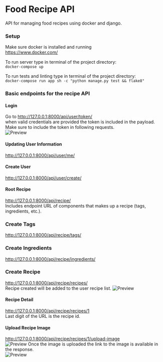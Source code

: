 # Food Recipe API
API for managing food recipes using docker and django.

### Setup
Make sure docker is installed and running\
  https://www.docker.com/

To run server type in terminal of the project directory:\
  `docker-compose up`

To run tests and linting type in terminal of the project directory:\
  `docker-compose run app sh -c "python manage.py test && flake8"`

### Basic endpoints for the recipe API

  #### Login
  Go to http://127.0.0.1:8000/api/user/token/ \
  when valid credentials are provided the token is included in the payload.\
  Make sure to include the token in following requests.\
  ![Preview](https://i.imgur.com/MJJKivG.png)

  #### Updating User Information 
  http://127.0.0.1:8000/api/user/me/

  #### Create User
  http://127.0.0.1:8000/api/user/create/

  #### Root Recipe
  http://127.0.0.1:8000/api/recipe/ \
  Includes endpoint URL of components that makes up a recipe (tags, ingredients, etc.).
  
  ### Create Tags
  http://127.0.0.1:8000/api/recipe/tags/
  
  ### Create Ingredients
  http://127.0.0.1:8000/api/recipe/ingredients/
  
  ### Create Recipe
  http://127.0.0.1:8000/api/recipe/recipes/ \
  Recipe created will be added to the user recipe list.
  ![Preview](https://i.imgur.com/5KCBMyn.png)

  #### Recipe Detail
  http://127.0.0.1:8000/api/recipe/recipes/1 \
  Last digit of the URL is the recipe id.
 
  #### Upload Recipe Image
  http://127.0.0.1:8000/api/recipe/recipes/1/upload-image \
  ![Preview](https://i.imgur.com/PAASl1T.png)
  Once the image is uploaded the link to the image is available in the response.\
  ![Preview](https://i.imgur.com/abFDrD0.png)
  

